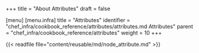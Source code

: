 +++
title = "About Attributes"
draft = false

[menu]
  [menu.infra]
    title = "Attributes"
    identifier = "chef_infra/cookbook_reference/attributes/attributes.md Attributes"
    parent = "chef_infra/cookbook_reference/attributes"
    weight = 10
+++

{{< readfile file="content/reusable/md/node_attribute.md" >}}
